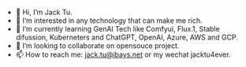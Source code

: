 - 👋 Hi, I’m Jack Tu.
- 👀 I’m interested in any technology that can make me rich.
- 🌱 I’m currently learning GenAI Tech like Comfyui, Flux.1, Stable difussion, Kuberneters and ChatGPT, OpenAI, Azure, AWS and GCP.
- 💞️ I’m looking to collaborate on opensouce project.
- 📫 How to reach me: jack.tu@ibays.net or my wechat jacktu4ever.
